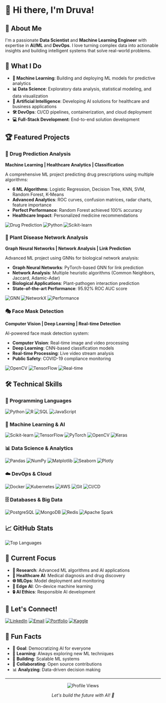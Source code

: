 # 👋 Hi there, I'm Druva!

## 🎯 About Me
I'm a passionate **Data Scientist** and **Machine Learning Engineer** with expertise in **AI/ML** and **DevOps**. I love turning complex data into actionable insights and building intelligent systems that solve real-world problems.

## 🚀 What I Do
- **🤖 Machine Learning**: Building and deploying ML models for predictive analytics
- **📊 Data Science**: Exploratory data analysis, statistical modeling, and data visualization
- **🧠 Artificial Intelligence**: Developing AI solutions for healthcare and business applications
- **🛠️ DevOps**: CI/CD pipelines, containerization, and cloud deployment
- **💻 Full-Stack Development**: End-to-end solution development

## 🏆 Featured Projects

### 💊 Drug Prediction Analysis
**Machine Learning | Healthcare Analytics | Classification**

A comprehensive ML project predicting drug prescriptions using multiple algorithms:
- **6 ML Algorithms**: Logistic Regression, Decision Tree, KNN, SVM, Random Forest, K-Means
- **Advanced Analytics**: ROC curves, confusion matrices, radar charts, feature importance
- **Perfect Performance**: Random Forest achieved 100% accuracy
- **Healthcare Impact**: Personalized medicine recommendations

![Drug Prediction](https://img.shields.io/badge/Accuracy-100%25-brightgreen)
![Python](https://img.shields.io/badge/Python-3.8+-blue)
![Scikit-learn](https://img.shields.io/badge/Scikit--learn-ML-orange)

### 🌱 Plant Disease Network Analysis
**Graph Neural Networks | Network Analysis | Link Prediction**

Advanced ML project using GNNs for biological network analysis:
- **Graph Neural Networks**: PyTorch-based GNN for link prediction
- **Network Analysis**: Multiple heuristic algorithms (Common Neighbors, Jaccard, Adamic-Adar)
- **Biological Applications**: Plant-pathogen interaction prediction
- **State-of-the-art Performance**: 95.92% ROC AUC score

![GNN](https://img.shields.io/badge/GNN-PyTorch-red)
![NetworkX](https://img.shields.io/badge/NetworkX-Graph%20Analysis-green)
![Performance](https://img.shields.io/badge/ROC%20AUC-95.92%25-brightgreen)

### 🎭 Face Mask Detection
**Computer Vision | Deep Learning | Real-time Detection**

AI-powered face mask detection system:
- **Computer Vision**: Real-time image and video processing
- **Deep Learning**: CNN-based classification models
- **Real-time Processing**: Live video stream analysis
- **Public Safety**: COVID-19 compliance monitoring

![OpenCV](https://img.shields.io/badge/OpenCV-Computer%20Vision-blue)
![TensorFlow](https://img.shields.io/badge/TensorFlow-Deep%20Learning-orange)
![Real-time](https://img.shields.io/badge/Real--time-Processing-green)

## 🛠️ Technical Skills

### 🐍 Programming Languages
![Python](https://img.shields.io/badge/Python-Expert-brightgreen)
![R](https://img.shields.io/badge/R-Advanced-blue)
![SQL](https://img.shields.io/badge/SQL-Advanced-blue)
![JavaScript](https://img.shields.io/badge/JavaScript-Intermediate-yellow)

### 🤖 Machine Learning & AI
![Scikit-learn](https://img.shields.io/badge/Scikit--learn-Expert-brightgreen)
![TensorFlow](https://img.shields.io/badge/TensorFlow-Advanced-blue)
![PyTorch](https://img.shields.io/badge/PyTorch-Advanced-blue)
![OpenCV](https://img.shields.io/badge/OpenCV-Advanced-blue)
![Keras](https://img.shields.io/badge/Keras-Advanced-blue)

### 📊 Data Science & Analytics
![Pandas](https://img.shields.io/badge/Pandas-Expert-brightgreen)
![NumPy](https://img.shields.io/badge/NumPy-Expert-brightgreen)
![Matplotlib](https://img.shields.io/badge/Matplotlib-Expert-brightgreen)
![Seaborn](https://img.shields.io/badge/Seaborn-Advanced-blue)
![Plotly](https://img.shields.io/badge/Plotly-Advanced-blue)

### ☁️ DevOps & Cloud
![Docker](https://img.shields.io/badge/Docker-Advanced-blue)
![Kubernetes](https://img.shields.io/badge/Kubernetes-Intermediate-yellow)
![AWS](https://img.shields.io/badge/AWS-Intermediate-yellow)
![Git](https://img.shields.io/badge/Git-Expert-brightgreen)
![CI/CD](https://img.shields.io/badge/CI%2FCD-Advanced-blue)

### 🗄️ Databases & Big Data
![PostgreSQL](https://img.shields.io/badge/PostgreSQL-Advanced-blue)
![MongoDB](https://img.shields.io/badge/MongoDB-Intermediate-yellow)
![Redis](https://img.shields.io/badge/Redis-Intermediate-yellow)
![Apache Spark](https://img.shields.io/badge/Apache%20Spark-Intermediate-yellow)

## 📈 GitHub Stats

![Top Languages](https://github-readme-stats.vercel.app/api/top-langs/?username=Druva21&layout=compact&theme=radical&hide_border=true)


## 🎯 Current Focus
- **🔬 Research**: Advanced ML algorithms and AI applications
- **🏥 Healthcare AI**: Medical diagnosis and drug discovery
- **🌐 MLOps**: Model deployment and monitoring
- **📱 Edge AI**: On-device machine learning
- **🔒 AI Ethics**: Responsible AI development

## 🤝 Let's Connect!

[![LinkedIn](https://img.shields.io/badge/LinkedIn-Connect-blue?style=for-the-badge&logo=linkedin)](https://linkedin.com/in/druva21)
[![Email](https://img.shields.io/badge/Email-Contact-red?style=for-the-badge&logo=gmail)](mailto:druva@example.com)
[![Portfolio](https://img.shields.io/badge/Portfolio-View-green?style=for-the-badge&logo=globe)](https://druva.dev)
[![Kaggle](https://img.shields.io/badge/Kaggle-Profile-orange?style=for-the-badge&logo=kaggle)](https://kaggle.com/druva21)


## 🎉 Fun Facts
- 🎯 **Goal**: Democratizing AI for everyone
- 🌱 **Learning**: Always exploring new ML techniques
- 🚀 **Building**: Scalable ML systems
- 🤝 **Collaborating**: Open source contributions
- 📊 **Analyzing**: Data-driven decision making

---

<div align="center">
  <img src="https://komarev.com/ghpvc/?username=Druva21&style=flat-square&color=blue" alt="Profile Views"/>
  <p><em>Let's build the future with AI! 🚀</em></p>
</div>
